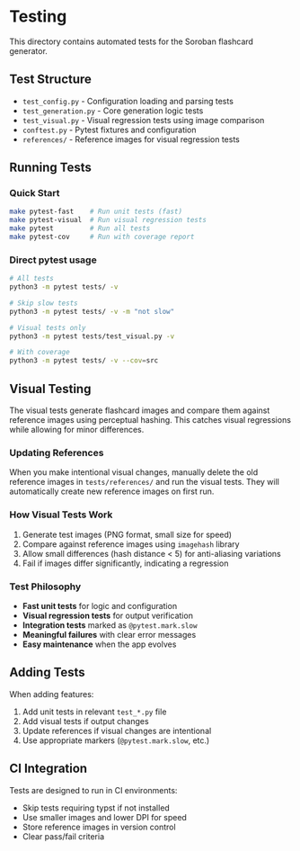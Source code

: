 # Testing

This directory contains automated tests for the Soroban flashcard generator.

## Test Structure

- `test_config.py` - Configuration loading and parsing tests
- `test_generation.py` - Core generation logic tests  
- `test_visual.py` - Visual regression tests using image comparison
- `conftest.py` - Pytest fixtures and configuration
- `references/` - Reference images for visual regression tests

## Running Tests

### Quick Start
```bash
make pytest-fast    # Run unit tests (fast)
make pytest-visual  # Run visual regression tests
make pytest         # Run all tests
make pytest-cov     # Run with coverage report
```

### Direct pytest usage
```bash
# All tests
python3 -m pytest tests/ -v

# Skip slow tests
python3 -m pytest tests/ -v -m "not slow" 

# Visual tests only
python3 -m pytest tests/test_visual.py -v

# With coverage
python3 -m pytest tests/ -v --cov=src
```

## Visual Testing

The visual tests generate flashcard images and compare them against reference images using perceptual hashing. This catches visual regressions while allowing for minor differences.

### Updating References

When you make intentional visual changes, manually delete the old reference images in `tests/references/` and run the visual tests. They will automatically create new reference images on first run.

### How Visual Tests Work

1. Generate test images (PNG format, small size for speed)
2. Compare against reference images using `imagehash` library
3. Allow small differences (hash distance < 5) for anti-aliasing variations
4. Fail if images differ significantly, indicating a regression

### Test Philosophy

- **Fast unit tests** for logic and configuration
- **Visual regression tests** for output verification  
- **Integration tests** marked as `@pytest.mark.slow`
- **Meaningful failures** with clear error messages
- **Easy maintenance** when the app evolves

## Adding Tests

When adding features:

1. Add unit tests in relevant `test_*.py` file
2. Add visual tests if output changes
3. Update references if visual changes are intentional
4. Use appropriate markers (`@pytest.mark.slow`, etc.)

## CI Integration

Tests are designed to run in CI environments:

- Skip tests requiring typst if not installed
- Use smaller images and lower DPI for speed
- Store reference images in version control
- Clear pass/fail criteria